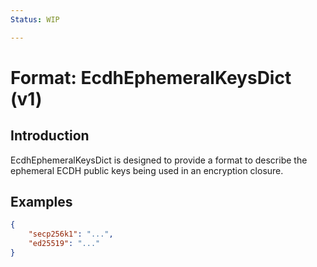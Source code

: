 ```yaml
---
Status: WIP

---
```


# Format: EcdhEphemeralKeysDict (v1)

## Introduction

EcdhEphemeralKeysDict is designed to provide a format to describe the ephemeral ECDH public keys being used in an encryption closure.

## Examples

```json
{
    "secp256k1": "...",
    "ed25519": "..."
}
```
